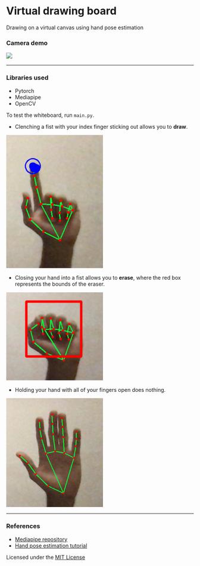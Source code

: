 # Virtual drawing board
Drawing on a virtual canvas using hand pose estimation

### Camera demo
![](imgs/demo.gif)
<hr>

### Libraries used
- Pytorch 
- Mediapipe 
- OpenCV

To test the whiteboard, run `main.py`.

- Clenching a fist with your index finger sticking out allows you to **draw**.

<img src ="imgs/draw.png" width="260px" />

- Closing your hand into a fist allows you to **erase**, where the red box represents the bounds of the eraser.

<img src ="imgs/erase.png" width="260px" />

- Holding your hand with all of your fingers open does nothing.

<img src ="imgs/none.png" width="260px" />
<hr>

### References

- [Mediapipe repository](https://github.com/google/mediapipe.git)<br>
- [Hand pose estimation tutorial](https://www.youtube.com/watch?v=NZde8Xt78Iw&t=983s)

Licensed under the [MIT License](LICENSE)
